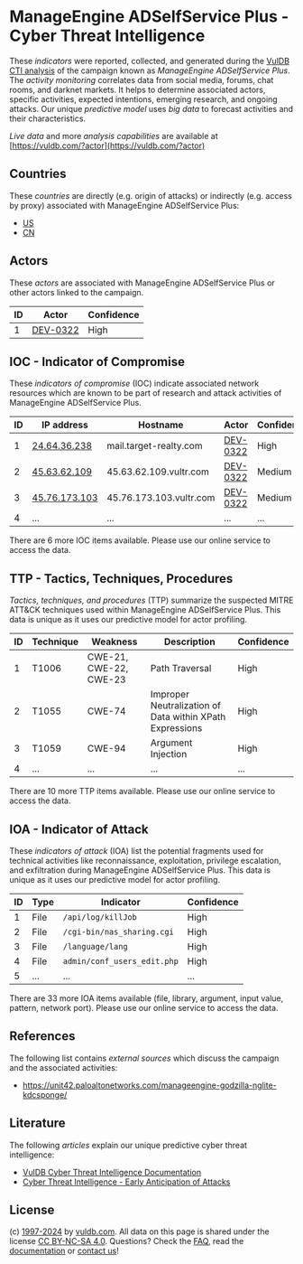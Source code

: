 # ManageEngine ADSelfService Plus - Cyber Threat Intelligence

These _indicators_ were reported, collected, and generated during the [VulDB CTI analysis](https://vuldb.com/?kb.cti) of the campaign known as _ManageEngine ADSelfService Plus_. The _activity monitoring_ correlates data from social media, forums, chat rooms, and darknet markets. It helps to determine associated actors, specific activities, expected intentions, emerging research, and ongoing attacks. Our unique _predictive model_ uses _big data_ to forecast activities and their characteristics.

_Live data_ and more _analysis capabilities_ are available at [https://vuldb.com/?actor](https://vuldb.com/?actor)

## Countries

These _countries_ are directly (e.g. origin of attacks) or indirectly (e.g. access by proxy) associated with ManageEngine ADSelfService Plus:

* [US](https://vuldb.com/?country.us)
* [CN](https://vuldb.com/?country.cn)

## Actors

These _actors_ are associated with ManageEngine ADSelfService Plus or other actors linked to the campaign.

ID | Actor | Confidence
-- | ----- | ----------
1 | [DEV-0322](https://vuldb.com/?actor.dev-0322) | High

## IOC - Indicator of Compromise

These _indicators of compromise_ (IOC) indicate associated network resources which are known to be part of research and attack activities of ManageEngine ADSelfService Plus.

ID | IP address | Hostname | Actor | Confidence
-- | ---------- | -------- | ----- | ----------
1 | [24.64.36.238](https://vuldb.com/?ip.24.64.36.238) | mail.target-realty.com | [DEV-0322](https://vuldb.com/?actor.dev-0322) | High
2 | [45.63.62.109](https://vuldb.com/?ip.45.63.62.109) | 45.63.62.109.vultr.com | [DEV-0322](https://vuldb.com/?actor.dev-0322) | Medium
3 | [45.76.173.103](https://vuldb.com/?ip.45.76.173.103) | 45.76.173.103.vultr.com | [DEV-0322](https://vuldb.com/?actor.dev-0322) | Medium
4 | ... | ... | ... | ...

There are 6 more IOC items available. Please use our online service to access the data.

## TTP - Tactics, Techniques, Procedures

_Tactics, techniques, and procedures_ (TTP) summarize the suspected MITRE ATT&CK techniques used within ManageEngine ADSelfService Plus. This data is unique as it uses our predictive model for actor profiling.

ID | Technique | Weakness | Description | Confidence
-- | --------- | -------- | ----------- | ----------
1 | T1006 | CWE-21, CWE-22, CWE-23 | Path Traversal | High
2 | T1055 | CWE-74 | Improper Neutralization of Data within XPath Expressions | High
3 | T1059 | CWE-94 | Argument Injection | High
4 | ... | ... | ... | ...

There are 10 more TTP items available. Please use our online service to access the data.

## IOA - Indicator of Attack

These _indicators of attack_ (IOA) list the potential fragments used for technical activities like reconnaissance, exploitation, privilege escalation, and exfiltration during ManageEngine ADSelfService Plus. This data is unique as it uses our predictive model for actor profiling.

ID | Type | Indicator | Confidence
-- | ---- | --------- | ----------
1 | File | `/api/log/killJob` | High
2 | File | `/cgi-bin/nas_sharing.cgi` | High
3 | File | `/language/lang` | High
4 | File | `admin/conf_users_edit.php` | High
5 | ... | ... | ...

There are 33 more IOA items available (file, library, argument, input value, pattern, network port). Please use our online service to access the data.

## References

The following list contains _external sources_ which discuss the campaign and the associated activities:

* https://unit42.paloaltonetworks.com/manageengine-godzilla-nglite-kdcsponge/

## Literature

The following _articles_ explain our unique predictive cyber threat intelligence:

* [VulDB Cyber Threat Intelligence Documentation](https://vuldb.com/?kb.cti)
* [Cyber Threat Intelligence - Early Anticipation of Attacks](https://www.scip.ch/en/?labs.20201022)

## License

(c) [1997-2024](https://vuldb.com/?kb.changelog) by [vuldb.com](https://vuldb.com/?kb.about). All data on this page is shared under the license [CC BY-NC-SA 4.0](https://creativecommons.org/licenses/by-nc-sa/4.0/). Questions? Check the [FAQ](https://vuldb.com/?kb.faq), read the [documentation](https://vuldb.com/?kb) or [contact us](https://vuldb.com/?contact)!
